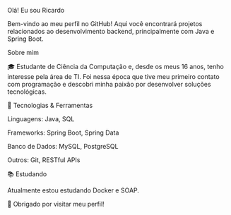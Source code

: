 Olá! Eu sou Ricardo 

Bem-vindo ao meu perfil no GitHub! Aqui você encontrará projetos relacionados ao desenvolvimento backend, principalmente com Java e Spring Boot.

 Sobre mim

🎓 Estudante de Ciência da Computação e, desde os meus 16 anos, tenho interesse pela área de TI. Foi nessa época que tive meu primeiro contato com programação e descobri minha paixão por desenvolver soluções tecnológicas.

🔧 Tecnologias & Ferramentas

Linguagens: Java, SQL

Frameworks: Spring Boot, Spring Data

Banco de Dados: MySQL, PostgreSQL

Outros: Git, RESTful APIs

📚 Estudando

Atualmente estou estudando Docker e SOAP.

🚀 Obrigado por visitar meu perfil!
